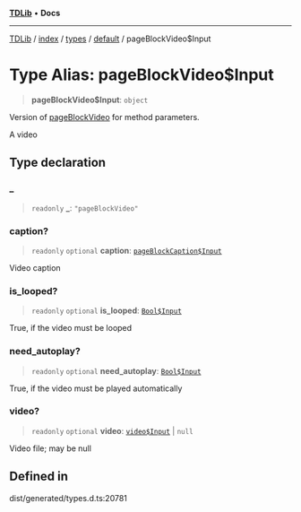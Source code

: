 [**TDLib**](../../../../../../README.md) • **Docs**

***

[TDLib](../../../../../../modules.md) / [index](../../../../../README.md) / [types](../../../README.md) / [default](../README.md) / pageBlockVideo$Input

# Type Alias: pageBlockVideo$Input

> **pageBlockVideo$Input**: `object`

Version of [pageBlockVideo](pageBlockVideo.md) for method parameters.

A video

## Type declaration

### \_

> `readonly` **\_**: `"pageBlockVideo"`

### caption?

> `readonly` `optional` **caption**: [`pageBlockCaption$Input`](pageBlockCaption$Input.md)

Video caption

### is\_looped?

> `readonly` `optional` **is\_looped**: [`Bool$Input`](Bool$Input.md)

True, if the video must be looped

### need\_autoplay?

> `readonly` `optional` **need\_autoplay**: [`Bool$Input`](Bool$Input.md)

True, if the video must be played automatically

### video?

> `readonly` `optional` **video**: [`video$Input`](video$Input.md) \| `null`

Video file; may be null

## Defined in

dist/generated/types.d.ts:20781
